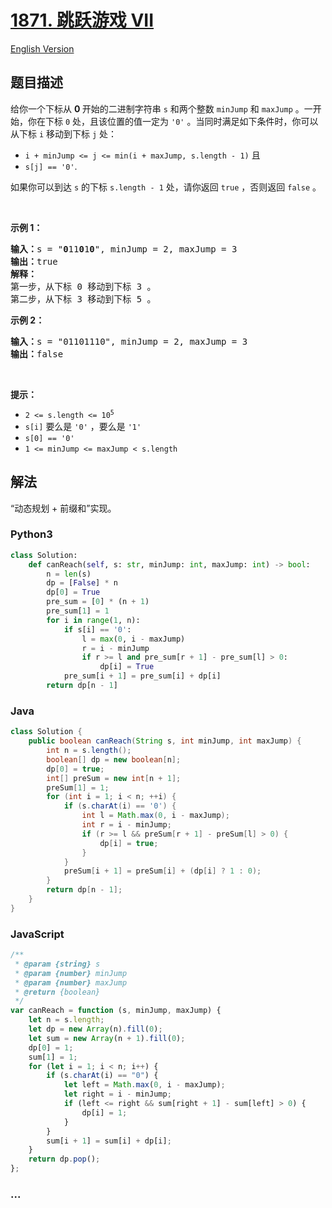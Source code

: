# [1871. 跳跃游戏 VII](https://leetcode-cn.com/problems/jump-game-vii)

[English Version](/solution/1800-1899/1871.Jump%20Game%20VII/README_EN.md)

## 题目描述

<!-- 这里写题目描述 -->

<p>给你一个下标从 <strong>0 </strong>开始的二进制字符串 <code>s</code> 和两个整数 <code>minJump</code> 和 <code>maxJump</code> 。一开始，你在下标 <code>0</code> 处，且该位置的值一定为 <code>'0'</code> 。当同时满足如下条件时，你可以从下标 <code>i</code> 移动到下标 <code>j</code> 处：</p>

<ul>
	<li><code>i + minJump <= j <= min(i + maxJump, s.length - 1)</code> 且</li>
	<li><code>s[j] == '0'</code>.</li>
</ul>

<p>如果你可以到达 <code>s</code> 的下标<i> </i><code>s.length - 1</code> 处，请你返回 <code>true</code> ，否则返回 <code>false</code> 。</p>

<p> </p>

<p><strong>示例 1：</strong></p>

<pre>
<b>输入：</b>s = "<strong>0</strong>11<strong>0</strong>1<strong>0</strong>", minJump = 2, maxJump = 3
<b>输出：</b>true
<strong>解释：</strong>
第一步，从下标 0 移动到下标 3 。
第二步，从下标 3 移动到下标 5 。
</pre>

<p><strong>示例 2：</strong></p>

<pre>
<b>输入：</b>s = "01101110", minJump = 2, maxJump = 3
<b>输出：</b>false
</pre>

<p> </p>

<p><strong>提示：</strong></p>

<ul>
	<li><code>2 <= s.length <= 10<sup>5</sup></code></li>
	<li><code>s[i]</code> 要么是 <code>'0'</code> ，要么是 <code>'1'</code></li>
	<li><code>s[0] == '0'</code></li>
	<li><code>1 <= minJump <= maxJump < s.length</code></li>
</ul>

## 解法

<!-- 这里可写通用的实现逻辑 -->

“动态规划 + 前缀和”实现。

<!-- tabs:start -->

### **Python3**

<!-- 这里可写当前语言的特殊实现逻辑 -->

```python
class Solution:
    def canReach(self, s: str, minJump: int, maxJump: int) -> bool:
        n = len(s)
        dp = [False] * n
        dp[0] = True
        pre_sum = [0] * (n + 1)
        pre_sum[1] = 1
        for i in range(1, n):
            if s[i] == '0':
                l = max(0, i - maxJump)
                r = i - minJump
                if r >= l and pre_sum[r + 1] - pre_sum[l] > 0:
                    dp[i] = True
            pre_sum[i + 1] = pre_sum[i] + dp[i]
        return dp[n - 1]
```

### **Java**

<!-- 这里可写当前语言的特殊实现逻辑 -->

```java
class Solution {
    public boolean canReach(String s, int minJump, int maxJump) {
        int n = s.length();
        boolean[] dp = new boolean[n];
        dp[0] = true;
        int[] preSum = new int[n + 1];
        preSum[1] = 1;
        for (int i = 1; i < n; ++i) {
            if (s.charAt(i) == '0') {
                int l = Math.max(0, i - maxJump);
                int r = i - minJump;
                if (r >= l && preSum[r + 1] - preSum[l] > 0) {
                    dp[i] = true;
                }
            }
            preSum[i + 1] = preSum[i] + (dp[i] ? 1 : 0);
        }
        return dp[n - 1];
    }
}
```

### **JavaScript**

```js
/**
 * @param {string} s
 * @param {number} minJump
 * @param {number} maxJump
 * @return {boolean}
 */
var canReach = function (s, minJump, maxJump) {
    let n = s.length;
    let dp = new Array(n).fill(0);
    let sum = new Array(n + 1).fill(0);
    dp[0] = 1;
    sum[1] = 1;
    for (let i = 1; i < n; i++) {
        if (s.charAt(i) == "0") {
            let left = Math.max(0, i - maxJump);
            let right = i - minJump;
            if (left <= right && sum[right + 1] - sum[left] > 0) {
                dp[i] = 1;
            }
        }
        sum[i + 1] = sum[i] + dp[i];
    }
    return dp.pop();
};
```

### **...**

```

```

<!-- tabs:end -->
